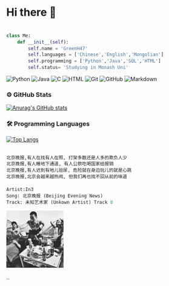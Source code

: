 # Hi there 👋

```python

class Me:
    def __init__(self):
        self.name = 'GreenH47'
        self.languages = ['Chinese','English','Mongolian']
        self.programming = ['Python','Java','SQL','HTML']
        self.status= 'Studying in Monash Uni'
```
  
![Python](https://img.shields.io/badge/-Python-05122A?style=flat&logo=python)
![Java](https://img.shields.io/badge/-Java-05122A?style=flat&logo=Java&logoColor=FFA518)
![C](https://img.shields.io/badge/-C-05122A?style=flat&logo=C&logoColor=A8B9CC)
![HTML](https://img.shields.io/badge/-HTML-05122A?style=flat&logo=HTML5)
![Git](https://img.shields.io/badge/-Git-05122A?style=flat&logo=git)
![GitHub](https://img.shields.io/badge/-GitHub-05122A?style=flat&logo=github)
![Markdown](https://img.shields.io/badge/-Markdown-05122A?style=flat&logo=markdown)
### ⚙️ GitHub Stats

[![Anurag's GitHub stats](https://github-readme-stats.vercel.app/api?username=GreenH47&count_private=true&theme=radical)](https://github.com/anuraghazra/github-readme-stats)

### 🛠 Programming Languages
[![Top Langs](https://github-readme-stats.vercel.app/api/top-langs/?username=GreenH47&theme=radical)](https://github.com/anuraghazra/github-readme-stats)




```python

北京晚报,有人在找有人在照, 打架多数还是人多的欺负人少
北京晚报,有人睡地下通道, 有人公款吃喝国家给报销
北京晚报,有人迟到有地儿验尿, 危险就在身边玩儿的就是心跳
北京晚报,北京会越来越热闹, 但我们再也找不回从前的味道

Artist:In3  
Song: 北京晚报 (Beijing Evening News) 
Track: 未知艺术家 (Unkown Artist) Track 8
```
<img src="image.jpg" width=30% height=30%>

 ..
